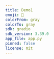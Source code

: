 ```yaml
---
title: Demo1
emoji: 🚀
colorFrom: gray
colorTo: gray
sdk: gradio
sdk_version: 3.39.0
app_file: app.py
pinned: false
license: mit
---
```

